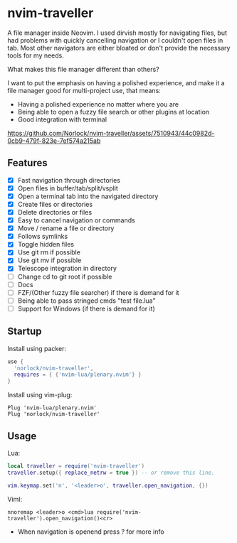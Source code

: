 # nvim-traveller
A file manager inside Neovim. I used dirvish mostly for navigating files, but
had problems with quickly cancelling navigation or I couldn't open files in tab. Most other navigators are either bloated or don't provide the necessary tools for my needs.

What makes this file manager different than others?

I want to put the emphasis on having a polished experience, and make it a file
manager good for multi-project use, that means:

- Having a polished experience no matter where you are
- Being able to open a fuzzy file search or other plugins at location
- Good integration with terminal 

https://github.com/Norlock/nvim-traveller/assets/7510943/44c0982d-0cb9-479f-823e-7ef574a215ab

## Features
- [x] Fast navigation through directories
- [x] Open files in buffer/tab/split/vsplit
- [x] Open a terminal tab into the navigated directory 
- [x] Create files or directories
- [x] Delete directories or files
- [x] Easy to cancel navigation or commands
- [x] Move / rename a file or directory
- [x] Follows symlinks
- [x] Toggle hidden files
- [x] Use git rm if possible
- [x] Use git mv if possible
- [x] Telescope integration in directory
- [ ] Change cd to git root if possible
- [ ] Docs
- [ ] FZF/(Other fuzzy file searcher)  if there is demand for it
- [ ] Being able to pass stringed cmds "test file.lua"
- [ ] Support for Windows (if there is demand for it)

## Startup

Install using packer:
```lua
use {
  'norlock/nvim-traveller',
  requires = { {'nvim-lua/plenary.nvim'} }
}
```

Install using vim-plug:
```viml
Plug 'nvim-lua/plenary.nvim'
Plug 'norlock/nvim-traveller'
```

## Usage

Lua:
```lua
local traveller = require('nvim-traveller')
traveller.setup({ replace_netrw = true }) -- or remove this line.

vim.keymap.set('n', '<leader>o', traveller.open_navigation, {})
```

Viml:
```viml
nnoremap <leader>o <cmd>lua require('nvim-traveller').open_navigation()<cr>
```

- When navigation is openend press ? for more info
